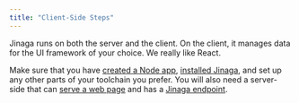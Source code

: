 ```yaml
---
title: "Client-Side Steps"
---
```


Jinaga runs on both the server and the client.
On the client, it manages data for the UI framework of your choice.
We really like React.

Make sure that you have [created a Node app](../setup-steps/create-node-app/), [installed Jinaga](../setup-steps/install-jinaga/), and set up any other parts of your toolchain you prefer.
You will also need a server-side that can [serve a web page](../server-side-steps/serving-web-page/) and has a [Jinaga endpoint](../server-side-steps/jinaga-server/).